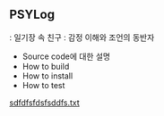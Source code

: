 ## PSYLog 
: 일기장 속 친구 : 감정 이해와 조언의 동반자
  <br>

- Source code에 대한 설명
- How to build
- How to install
- How to test


[sdfdfsfdsfsddfs.txt](https://github.com/user-attachments/files/15880057/sdfdfsfdsfsddfs.txt)
